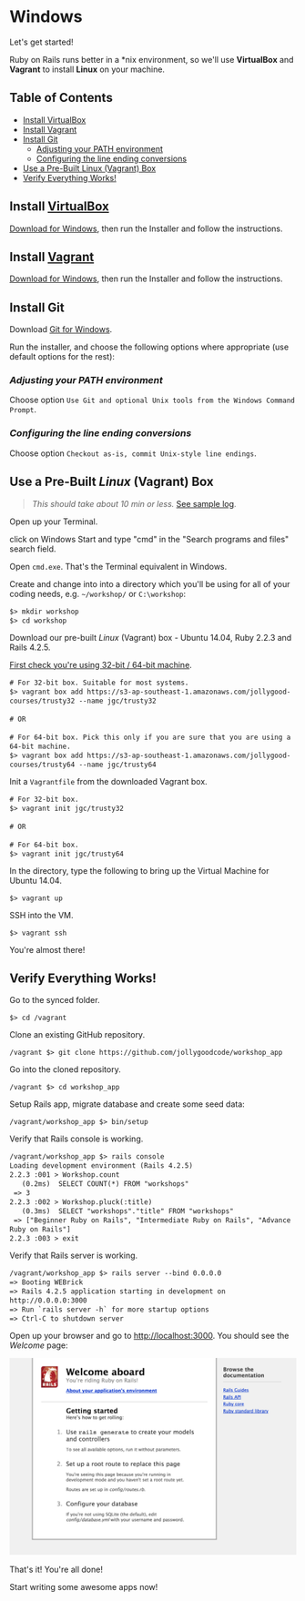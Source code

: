 # Windows

Let's get started!

Ruby on Rails runs better in a *nix environment, so we'll use __VirtualBox__ and __Vagrant__
to install __Linux__ on your machine.

## Table of Contents

- [Install VirtualBox](#install-virtualbox)
- [Install Vagrant](#install-vagrant)
- [Install Git](#install-git)
  * [Adjusting your PATH environment](#adjusting-your-path-environment)
  * [Configuring the line ending conversions](#configuring-the-line-ending-conversions)
- [Use a Pre-Built Linux (Vagrant) Box](#use-a-pre-built-linux-vagrant-box)
- [Verify Everything Works!](#verify-everything-works)

## Install [VirtualBox](https://www.virtualbox.org)

[Download for Windows](https://www.virtualbox.org/wiki/Downloads),
then run the Installer and follow the instructions.

## Install [Vagrant](https://www.vagrantup.com)

[Download for Windows](https://www.vagrantup.com/downloads.html),
then run the Installer and follow the instructions.

## Install Git

Download [Git for Windows](https://git-scm.com/download/win).

Run the installer, and choose the following options where appropriate (use default options for the rest):

### _Adjusting your PATH environment_

Choose option `Use Git and optional Unix tools from the Windows Command Prompt`.

### _Configuring the line ending conversions_

Choose option `Checkout as-is, commit Unix-style line endings`.

## Use a Pre-Built _Linux_ (Vagrant) Box

> _This should take about 10 min or less._ [See sample log](sample.log).

Open up your Terminal.

click on Windows Start and type "cmd" in the "Search programs and files" search field.

Open `cmd.exe`. That's the Terminal equivalent in Windows.

Create and change into into a directory which you'll be using for all of your coding needs, e.g. `~/workshop/` or `C:\workshop`:

```
$> mkdir workshop
$> cd workshop
```

Download our pre-built _Linux_ (Vagrant) box - Ubuntu 14.04, Ruby 2.2.3 and Rails 4.2.5.

[First check you're using 32-bit / 64-bit machine](https://support.microsoft.com/zh-tw/kb/827218).

```
# For 32-bit box. Suitable for most systems.
$> vagrant box add https://s3-ap-southeast-1.amazonaws.com/jollygood-courses/trusty32 --name jgc/trusty32

# OR

# For 64-bit box. Pick this only if you are sure that you are using a 64-bit machine.
$> vagrant box add https://s3-ap-southeast-1.amazonaws.com/jollygood-courses/trusty64 --name jgc/trusty64
```

Init a `Vagrantfile` from the downloaded Vagrant box.

```
# For 32-bit box.
$> vagrant init jgc/trusty32

# OR

# For 64-bit box.
$> vagrant init jgc/trusty64
```

In the directory, type the following to bring up the Virtual Machine for Ubuntu 14.04.

```
$> vagrant up
```

SSH into the VM.

```
$> vagrant ssh
```

You're almost there!

## Verify Everything Works!

Go to the synced folder.

```
$> cd /vagrant
```

Clone an existing GitHub repository.

```
/vagrant $> git clone https://github.com/jollygoodcode/workshop_app
```

Go into the cloned repository.

```
/vagrant $> cd workshop_app
```

Setup Rails app, migrate database and create some seed data:

```
/vagrant/workshop_app $> bin/setup
```

Verify that Rails console is working.

```
/vagrant/workshop_app $> rails console
Loading development environment (Rails 4.2.5)
2.2.3 :001 > Workshop.count
   (0.2ms)  SELECT COUNT(*) FROM "workshops"
 => 3
2.2.3 :002 > Workshop.pluck(:title)
   (0.3ms)  SELECT "workshops"."title" FROM "workshops"
 => ["Beginner Ruby on Rails", "Intermediate Ruby on Rails", "Advance Ruby on Rails"]
2.2.3 :003 > exit
```

Verify that Rails server is working.

```
/vagrant/workshop_app $> rails server --bind 0.0.0.0
=> Booting WEBrick
=> Rails 4.2.5 application starting in development on http://0.0.0.0:3000
=> Run `rails server -h` for more startup options
=> Ctrl-C to shutdown server
```

Open up your browser and go to <http://localhost:3000>. You should see the _Welcome_ page:

![Rails 4.2 welcome page](/images/welcome.png)

That's it! You're all done!

Start writing some awesome apps now!
